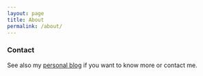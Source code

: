 ```yaml
---
layout: page
title: About
permalink: /about/
---
```




### Contact

See also my <a href="http://kasper.re/">personal blog</a> if you want to know more or contact me.

